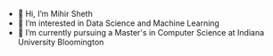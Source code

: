 - 👋 Hi, I’m Mihir Sheth
- 👀 I’m interested in Data Science and Machine Learning
- 🌱 I’m currently pursuing a Master's in Computer Science at Indiana University Bloomington

<!---
MihirSheth25/MihirSheth25 is a ✨ special ✨ repository because its `README.md` (this file) appears on your GitHub profile.
You can click the Preview link to take a look at your changes.
--->
